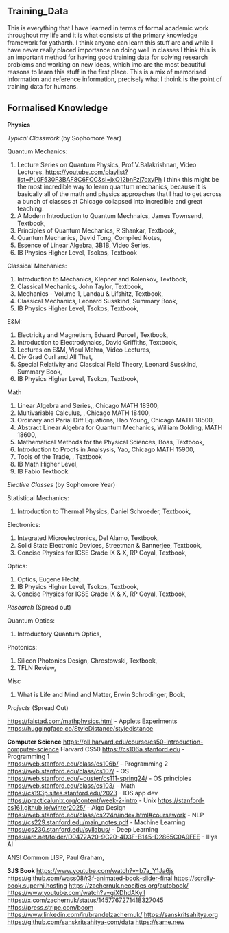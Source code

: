 ## Training_Data
This is everything that I have learned in terms of formal academic work throughout my life and it is what consists of the primary knowledge framework for yatharth. 
I think anyone can learn this stuff are and while I have never really placed importance on doing well in classes I think this is an important method for having good training data for solving research problems and working on new ideas, which imo are the most beautiful reasons to learn this stuff in the first place. This is a mix of memorised information and reference information, precisely what I thoink is the point of training data for humans. 

## Formalised Knowledge

**Physics**

*Typical Classwork* (by Sophomore Year)

Quantum Mechanics: 
1. Lecture Series on Quantum Physics, Prof.V.Balakrishnan, Video Lectures, https://youtube.com/playlist?list=PL0F530F3BAF8C6FCC&si=jxO12bnFzj7oxyPh
I think this might be the most incredible way to learn quantum mechanics, because it is basically all of the math and physics approaches that I had to get across a bunch of classes at Chicago collapsed into incredible and great teaching. 
2. A Modern Introduction to Quantum Mechnaics, James Townsend, Textbook, 
3. Principles of Quantum Mechanics, R Shankar, Textbook, 
4. Quantum Mechanics, David Tong, Compiled Notes,
6. Essence of Linear Algebra, 3B1B, Video Series, 
7. IB Physics Higher Level, Tsokos, Textbook

Classical Mechanics: 
1. Introduction to Mechanics, Klepner and Kolenkov, Textbook, 
2. Classical Mechanics, John Taylor, Textbook,
3. Mechanics - Volume 1, Landau & Lifshitz, Textbook,
4. Classical Mechanics, Leonard Susskind, Summary Book, 
5. IB Physics Higher Level, Tsokos, Textbook,

E&M:
1. Electricity and Magnetism, Edward Purcell, Textbook,
2. Introduction to Electrodynaics, David Griffiths, Textbook,
3. Lectures on E&M, Vipul Mehra, Video Lectures,
4. Div Grad Curl and All That,
5. Special Relativity and Classical Field Theory, Leonard Susskind, Summary Book,
6. IB Physics Higher Level, Tsokos, Textbook,

Math 
1. Linear Algebra and Series,, Chicago MATH 18300, 
2. Multivariable Calculus, , Chicago MATH 18400, 
3. Ordinary and Parial Diff Equations, Hao Young, Chicago MATH 18500, 
4. Abstract Linear Algebra for Quantum Mechanics, William Golding, MATH 18600, 
5. Mathematical Methods for the Physical Sciences, Boas, Textbook,
6. Introduction to Proofs in Analsysis, Yao, Chicago MATH 15900, 
7. Tools of the Trade, , Textbook
8. IB Math Higher Level,
9. IB Fabio Textbook 

*Elective Classes* (by Sophomore Year) 

Statistical Mechanics: 
1. Introduction to Thermal Physics, Daniel Schroeder, Textbook,

Electronics: 
1. Integrated Microelectronics, Del Alamo, Textbook, 
2. Solid State Electronic Devices, Streetman & Bannerjee, Textbook,
3. Concise Physics for ICSE Grade IX & X, RP Goyal, Textbook, 

Optics: 
1. Optics, Eugene Hecht, 
2. IB Physics Higher Level, Tsokos, Textbook,
3. Concise Physics for ICSE Grade IX & X, RP Goyal, Textbook, 

*Research* (Spread out) 

Quantum Optics: 
1. Introductory Quantum Optics, 

Photonics: 
1. Silicon Photonics Design, Chrostowski, Textbook,
2. TFLN Review,

Misc 
1. What is Life and Mind and Matter, Erwin Schrodinger, Book,

*Projects* (Spread Out) 

https://falstad.com/mathphysics.html - Applets Experiments
https://huggingface.co/StyleDistance/styledistance

**Computer Science**
https://pll.harvard.edu/course/cs50-introduction-computer-science Harvard CS50
https://cs106a.stanford.edu - Programming 1   
https://web.stanford.edu/class/cs106b/ - Programming 2 
https://web.stanford.edu/class/cs107/ - OS
https://web.stanford.edu/~ouster/cs111-spring24/ - OS principles 
https://web.stanford.edu/class/cs103/ - Math 
https://cs193p.sites.stanford.edu/2023 - IOS app dev 
https://practicalunix.org/content/week-2-intro - Unix 
https://stanford-cs161.github.io/winter2025/ - Algo Design 
https://web.stanford.edu/class/cs224n/index.html#coursework - NLP 
https://cs229.stanford.edu/main_notes.pdf - Machine Learning 
https://cs230.stanford.edu/syllabus/ - Deep Learning 
https://arc.net/folder/D0472A20-9C20-4D3F-B145-D2865C0A9FEE - Illya AI

ANSI Common LISP, Paul Graham, 

**3JS Book**
https://www.youtube.com/watch?v=b7a_Y1Ja6js
https://github.com/wass08/r3f-animated-book-slider-final
https://scrolly-book.superhi.hosting
https://zachernuk.neocities.org/autobook/
https://www.youtube.com/watch?v=giXDhdAKylI
https://x.com/zachernuk/status/1457767271418327045
https://press.stripe.com/boom
https://www.linkedin.com/in/brandelzachernuk/
https://sanskritsahitya.org
https://github.com/sanskritsahitya-com/data
https://same.new














